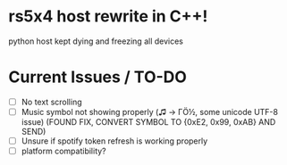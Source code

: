 # rs5x4 host rewrite in C++!

python host kept dying and freezing all devices

# Current Issues / TO-DO
- [ ] No text scrolling
- [ ] Music symbol not showing properly (♫ → ΓÖ½, some unicode UTF-8 issue) (FOUND FIX, CONVERT SYMBOL TO {0xE2, 0x99, 0xAB} AND SEND)
- [ ] Unsure if spotify token refresh is working properly
- [ ] platform compatibility?